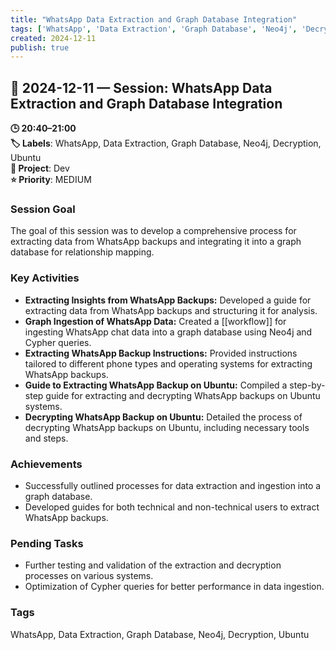 ```yaml
---
title: "WhatsApp Data Extraction and Graph Database Integration"
tags: ['WhatsApp', 'Data Extraction', 'Graph Database', 'Neo4j', 'Decryption', 'Ubuntu']
created: 2024-12-11
publish: true
---
```


## 📅 2024-12-11 — Session: WhatsApp Data Extraction and Graph Database Integration

**🕒 20:40–21:00**  
**🏷️ Labels**: WhatsApp, Data Extraction, Graph Database, Neo4j, Decryption, Ubuntu  
**📂 Project**: Dev  
**⭐ Priority**: MEDIUM  


### Session Goal
The goal of this session was to develop a comprehensive process for extracting data from WhatsApp backups and integrating it into a graph database for relationship mapping.

### Key Activities
- **Extracting Insights from WhatsApp Backups:** Developed a guide for extracting data from WhatsApp backups and structuring it for analysis.
- **Graph Ingestion of WhatsApp Data:** Created a [[workflow]] for ingesting WhatsApp chat data into a graph database using Neo4j and Cypher queries.
- **Extracting WhatsApp Backup Instructions:** Provided instructions tailored to different phone types and operating systems for extracting WhatsApp backups.
- **Guide to Extracting WhatsApp Backup on Ubuntu:** Compiled a step-by-step guide for extracting and decrypting WhatsApp backups on Ubuntu systems.
- **Decrypting WhatsApp Backup on Ubuntu:** Detailed the process of decrypting WhatsApp backups on Ubuntu, including necessary tools and steps.

### Achievements
- Successfully outlined processes for data extraction and ingestion into a graph database.
- Developed guides for both technical and non-technical users to extract WhatsApp backups.

### Pending Tasks
- Further testing and validation of the extraction and decryption processes on various systems.
- Optimization of Cypher queries for better performance in data ingestion.

### Tags
WhatsApp, Data Extraction, Graph Database, Neo4j, Decryption, Ubuntu
